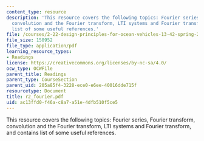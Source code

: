 ```yaml
---
content_type: resource
description: 'This resource covers the following topics: Fourier series, Fourier transform,
  convolution and the Fourier transform, LTI systems and Fourier transform, and contains
  list of some useful references.'
file: /courses/2-22-design-principles-for-ocean-vehicles-13-42-spring-2005/ac13ffd0f46ac8a7a51e4dfb510f5ce5_r2_fourier.pdf
file_size: 150952
file_type: application/pdf
learning_resource_types:
- Readings
license: https://creativecommons.org/licenses/by-nc-sa/4.0/
ocw_type: OCWFile
parent_title: Readings
parent_type: CourseSection
parent_uid: 205a85f4-3228-ece0-e6ee-40016dde715f
resourcetype: Document
title: r2_fourier.pdf
uid: ac13ffd0-f46a-c8a7-a51e-4dfb510f5ce5
---
```

This resource covers the following topics: Fourier series, Fourier transform, convolution and the Fourier transform, LTI systems and Fourier transform, and contains list of some useful references.